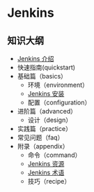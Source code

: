 # Jenkins

## 知识大纲

* [Jenkins 介绍](jenkins-introduction.md)
* 快速指南(quickstart)
* 基础篇（basics）
  * 环境（environment）
  * [Jenkins 安装](basics/jenkins-installation.md)
  * 配置（configuration）
* 进阶篇（advanced）
  * 设计（design）
* 实践篇（practice）
* 常见问题（faq）
* 附录（appendix）
  * 命令（command）
  * [Jenkins 资源](appendix/jenkins-resource.md)
  * [Jenkins 术语](appendix/jenkins-glossary.md)
  * 技巧（recipe）
